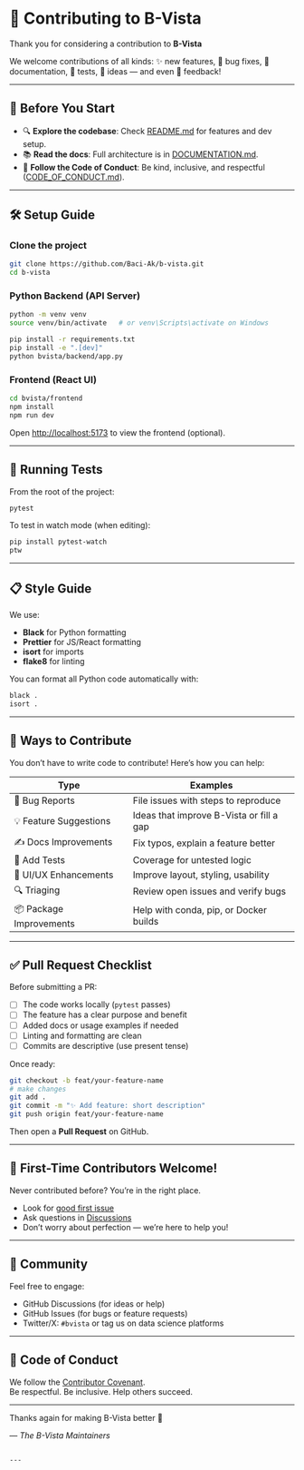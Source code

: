 # 🤝 Contributing to B-Vista

Thank you for considering a contribution to **B-Vista**

We welcome contributions of all kinds: ✨ new features, 🐛 bug fixes, 📝 documentation, 🧪 tests, 🧠 ideas — and even 💬 feedback!

---

## 📌 Before You Start

- 🔍 **Explore the codebase**: Check [README.md](./README.md) for features and dev setup.
- 📚 **Read the docs**: Full architecture is in [DOCUMENTATION.md](./DOCUMENTATION.md).
- 🧭 **Follow the Code of Conduct**: Be kind, inclusive, and respectful ([CODE_OF_CONDUCT.md](./CODE_OF_CONDUCT.md)).

---

## 🛠️ Setup Guide

### Clone the project

```bash
git clone https://github.com/Baci-Ak/b-vista.git
cd b-vista
```

### Python Backend (API Server)

```bash
python -m venv venv
source venv/bin/activate   # or venv\Scripts\activate on Windows

pip install -r requirements.txt
pip install -e ".[dev]"
python bvista/backend/app.py
```

### Frontend (React UI)

```bash
cd bvista/frontend
npm install
npm run dev
```

Open [http://localhost:5173](http://localhost:5173) to view the frontend (optional).

---

## 🧪 Running Tests

From the root of the project:

```bash
pytest
```

To test in watch mode (when editing):

```bash
pip install pytest-watch
ptw
```

---

## 📋 Style Guide

We use:

- **Black** for Python formatting
- **Prettier** for JS/React formatting
- **isort** for imports
- **flake8** for linting

You can format all Python code automatically with:

```bash
black .
isort .
```

---

## 🧩 Ways to Contribute

You don’t have to write code to contribute! Here’s how you can help:

| Type                        | Examples |
|-----------------------------|----------|
| 🐛 Bug Reports              | File issues with steps to reproduce |
| 💡 Feature Suggestions      | Ideas that improve B-Vista or fill a gap |
| ✍️ Docs Improvements         | Fix typos, explain a feature better |
| 🧪 Add Tests                | Coverage for untested logic |
| 🎨 UI/UX Enhancements        | Improve layout, styling, usability |
| 🔍 Triaging                 | Review open issues and verify bugs |
| 📦 Package Improvements     | Help with conda, pip, or Docker builds |

---

## ✅ Pull Request Checklist

Before submitting a PR:

- [ ] The code works locally (`pytest` passes)
- [ ] The feature has a clear purpose and benefit
- [ ] Added docs or usage examples if needed
- [ ] Linting and formatting are clean
- [ ] Commits are descriptive (use present tense)

Once ready:

```bash
git checkout -b feat/your-feature-name
# make changes
git add .
git commit -m "✨ Add feature: short description"
git push origin feat/your-feature-name
```

Then open a **Pull Request** on GitHub.

---

## 📣 First-Time Contributors Welcome!

Never contributed before? You’re in the right place.

- Look for [good first issue](https://github.com/Baci-Ak/b-vista/issues?q=is%3Aissue+is%3Aopen+label%3A%22good+first+issue%22)
- Ask questions in [Discussions](https://github.com/Baci-Ak/b-vista/discussions)
- Don’t worry about perfection — we’re here to help you!

---

## 💬 Community

Feel free to engage:

- GitHub Discussions (for ideas or help)
- GitHub Issues (for bugs or feature requests)
- Twitter/X: `#bvista` or tag us on data science platforms

---

## 🔐 Code of Conduct

We follow the [Contributor Covenant](https://www.contributor-covenant.org/).  
Be respectful. Be inclusive. Help others succeed.

---

Thanks again for making B-Vista better 🙏

— *The B-Vista Maintainers*
```

---
